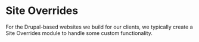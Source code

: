 # Site Overrides

For the Drupal-based websites we build for our clients, we typically create a Site Overrides module to handle some custom functionality.

